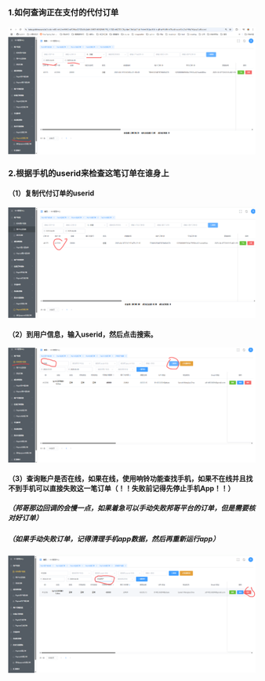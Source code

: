 

### 1.如何查询正在支付的代付订单
#### ![CheckPayouting.png](CheckPayouting.png)

### 2.根据手机的userid来检查这笔订单在谁身上

#### （1）复制代付订单的userid
![CopyPayoutUserId.png](CopyPayoutUserId.png)

#### （2）到用户信息，输入userid，然后点击搜索。
![SearchUserInfo.png](SearchUserInfo.png)

#### （3）查询账户是否在线，如果在线，使用响铃功能查找手机，如果不在线并且找不到手机可以直接失败这一笔订单（！！失败前记得先停止手机App！！）
#####  （邦哥那边回调的会慢一点，如果着急可以手动失败邦哥平台的订单，但是需要核对好订单）
#####  （如果手动失败订单，记得清理手机app数据，然后再重新运行app）
![OnlineRing.png](OnlineRing.png)
